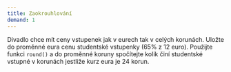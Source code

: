 ```yaml
---  
title: Zaokrouhlování  
demand: 1  
---  
```


Divadlo chce mít ceny vstupenek jak v eurech tak v celých korunách. Uložte do
proměnné eura cenu studentské vstupenky (65% z 12 euro). Použijte funkci
`round()` a do proměnné koruny spočítejte kolik činí studentské vstupné v
korunách jestliže kurz eura je 24 korun.


